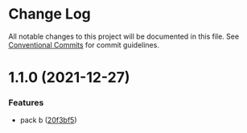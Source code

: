 # Change Log

All notable changes to this project will be documented in this file.
See [Conventional Commits](https://conventionalcommits.org) for commit guidelines.

# 1.1.0 (2021-12-27)


### Features

* pack b ([20f3bf5](https://github.com/hyy1115/lerna-test/commit/20f3bf5f0a795bb46ededfcffdb0089c9764bb84))
